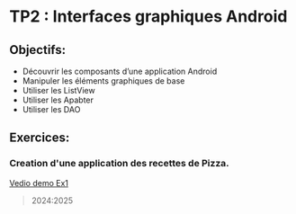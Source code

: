 # TP2 : Interfaces graphiques Android
## Objectifs:
*	Découvrir les composants d’une application Android
*	Manipuler les éléments graphiques de base
*	Utiliser les ListView 
*	Utiliser les Apabter
*	Utiliser les DAO

## Exercices:
### Creation d'une application des recettes de Pizza.
[Vedio demo Ex1](https://github.com/YounesAO/MobileDevTP/blob/main/TP2/PizzaVedioSimulation.webm)
>2024:2025

